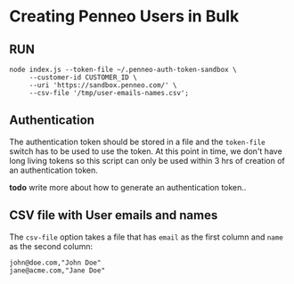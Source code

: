 # Creating Penneo Users in Bulk

## RUN

```
node index.js --token-file ~/.penneo-auth-token-sandbox \
     --customer-id CUSTOMER_ID \
     --uri 'https://sandbox.penneo.com/' \
     --csv-file '/tmp/user-emails-names.csv';
```


## Authentication

The authentication token should be stored in a file and the `token-file` switch
has to be used to use the token. At this point in time, we don't have long
living tokens so this script can only be used within 3 hrs of creation of an
authentication token. 

**todo** write more about how to generate an authentication token..

## CSV file with User emails and names

The `csv-file` option takes a file that has `email` as the first column and
`name` as the second column:

```
john@doe.com,"John Doe"
jane@acme.com,"Jane Doe"
```
